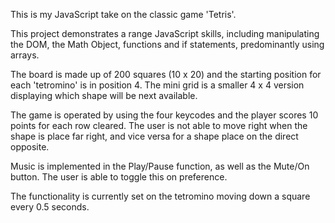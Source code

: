 This is my JavaScript take on the classic game 'Tetris'.

This project demonstrates a range JavaScript skills, including manipulating the DOM, the Math Object, functions and if statements, predominantly using arrays.

The board is made up of 200 squares (10 x 20) and the starting position for each 'tetromino' is in position 4. The mini grid is a smaller 4 x 4 version displaying which shape will be next available.

The game is operated by using the four keycodes and the player scores 10 points for each row cleared. The user is not able to move right when the shape is place far right, and vice versa for a shape place on the direct opposite.

Music is implemented in the Play/Pause function, as well as the Mute/On button. The user is able to toggle this on preference.

The functionality is currently set on the tetromino moving down a square every 0.5 seconds.
